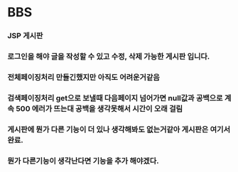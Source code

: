 # BBS
### JSP 게시판
### 로그인을 해야 글을 작성할 수 있고 수정, 삭제 가능한 게시판 입니다.
### 전체페이징처리 만들긴했지만 아직도 어려운거같음 
### 검색페이징처리 get으로 보낼때 다음페이지 넘어가면 null값과 공백으로 계속 500 에러가 뜨는대 공백을 생각못해서 시간이 오래 걸림  
### 게시판에 뭔가 다른 기능이 더 있나 생각해봐도 없는거같아 게시판은 여기서 완료.
### 뭔가 다른기능이 생각난다면 기능을 추가 해야겠다.
